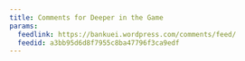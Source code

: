 ```yaml
---
title: Comments for Deeper in the Game
params:
  feedlink: https://bankuei.wordpress.com/comments/feed/
  feedid: a3bb95d6d8f7955c8ba47796f3ca9edf
---
```

